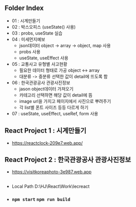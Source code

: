 ## Folder Index
+ 01 : 시계만들기
+ 02 : 박스오피스 (useState() 사용)
+ 03 : probs, useState 실습
+ 04 : 미세먼지예보
  + json데이터 object -> array -> object, map 사용 
  + probs 사용
  + useState, useEffect 사용
+ 05 : 교통사고 유형별 사고현황
  + 필요한 데이터 형태로 가공 object <-> array
  + 대분류 -> 중분류 선택한 값이 detail에 뜨도록 함
+ 06 : 한국관광공사 관광사진정보
  + jason object데이터 가져오기
  + 카테고리 선택하면 해당 값이 detail에 뜸
  + image url을 가지고 페이지에서 사진으로 뿌려주기
  + 각 list별 폰트 사이즈 등등 다르게 하기
+ 07 : useState, useEffect, useRef, form 사용
## React Project 1 : 시계만들기
+ https://reactclock-209e7.web.app/

## React Project 2 : 한국관광공사 관광사진정보
+ https://visitkoreaphoto-3e987.web.app

##      
  + Local Path D:\HJ\React\Work\lecreact
  + ### `npm start`  `npm run build`
